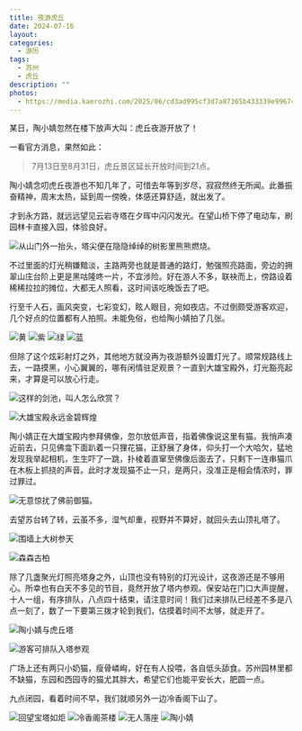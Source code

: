 ```yaml
---
title: 夜游虎丘
date: 2024-07-16
layout: 
categories:
  - 游历
tags:
  - 苏州
  - 虎丘
description: ""
photos:
  - https://media.kaerozhi.com/2025/06/cd3ad995cf3d7a87365b433339e99674.webp
---
```

某日，陶小婧忽然在楼下放声大叫：虎丘夜游开放了！

一看官方消息，果然如此：

> 7月13日至8月31日，虎丘景区延长开放时间到21点。

陶小婧念叨虎丘夜游也不知几年了，可惜去年等到岁尽，寂寂然终无所闻。此番振奋精神，周末太热，延到周一傍晚，体感还算舒适，就出发了。

才到永方路，就远远望见云岩寺塔在夕晖中闪闪发光。在望山桥下停了电动车，刷园林卡直接入园，体验良好。

![从山门外一抬头，塔尖便在隐隐绰绰的树影里熊熊燃烧。](https://media.kaerozhi.com/2025/06/c667fbe868a19466aab8439c2dcce353.webp)

不过里面的灯光稍嫌黯淡，主路两旁也就是普通的路灯，勉强照亮路面，旁边的拥翠山庄台阶上更是黑咕隆咚一片，不宜涉险。好在游人不多，联袂而上，傍路设着稀稀拉拉的摊位，大都无人照看，这时间该吃晚饭去了吧。

行至千人石，画风突变，七彩变幻，眩人眼目，宛如夜店。不过倒颇受游客欢迎，几个好点的位置都有人拍照。未能免俗，也给陶小婧拍了几张。

![黄](https://media.kaerozhi.com/2025/06/192d629da94d09eb0278447d454d84de.webp)
![紫](https://media.kaerozhi.com/2025/06/86a287c023e267aeb74cf7152ec3ff6a.webp)
![绿](https://media.kaerozhi.com/2025/06/f1cfc96ef7224a842d936d08350737c1.webp)
![蓝](https://media.kaerozhi.com/2025/06/02ef33e7326901eae0177827d2223fee.webp)

但除了这个炫彩射灯之外，其他地方就没再为夜游额外设置灯光了。顺常规路线上去，一路摸黑，小心翼翼的，哪有闲情驻足观景？一直到大雄宝殿外，灯光豁亮起来，才算是可以放心行走。

![这样的剑池，叫人怎么欣赏？](https://media.kaerozhi.com/2025/06/c58be8c661dd0826e60d4331a0f07b22.webp)

![大雄宝殿永远金碧辉煌](https://media.kaerozhi.com/2025/06/d1b08e2e5616a702d9d2fdb53bfdc426.webp)

陶小婧正在大雄宝殿内参拜佛像，忽尔放低声音，指着佛像说这里有猫。我悄声凑近前去，只见佛龛下面趴着一只狸花猫，正舒展了身体，仰头打一个大哈欠，猛地发现我举起相机，生生吓了一跳，扑棱着直窜至佛像后面去了，只剩下一连串猫爪在木板上抓挠的声音。此时才发现猫不止一只，是两只，没准正是相会情浓时，罪过罪过。

![无意惊扰了佛前御猫。](https://media.kaerozhi.com/2025/06/21e6f50689e56b12a9d3506d6da981dc.webp)

去望苏台转了转，云虽不多，湿气却重，视野并不算好，就回头去山顶礼塔了。

![围墙上大树参天](https://media.kaerozhi.com/2025/06/67bb01363e738cf99cf5b00163a71646.webp)

![森森古柏](https://media.kaerozhi.com/2025/06/afd26f3a3e14ab7562f729b7c858bc6d.webp)

除了几盏聚光灯照亮塔身之外，山顶也没有特别的灯光设计，这夜游还是不够用心。所幸也有白天不多见的节目，竟然开放了塔内参观。保安站在门口大声提醒，十人一组，有序排队，八点四十结束，请注意时间！我们过来排队已经差不多是八点一刻了，数了一下要第三拨才轮到我们，估摸着时间不太够，就走开了。

![陶小婧与虎丘塔](https://media.kaerozhi.com/2025/06/98a8ebe30ba34d4c97bc3f9b9ce194d3.webp)

![游客可排队入塔参观](https://media.kaerozhi.com/2025/06/4f5752bc3e57d920e72331e3e99340b3.webp)

广场上还有两只小奶猫，瘦骨嶙峋，好在有人投喂，各自低头舔食。苏州园林里都不缺猫，东园和西园寺的猫尤其胖大，希望它们也能平安长大，肥圆一点。

九点闭园，看着时间不早，我们就顺另外一边冷香阁下山了。

![回望宝塔如炬](https://media.kaerozhi.com/2025/06/e36a019d50d1e2e7f9d4e0b2475556a4.webp)
![冷香阁茶楼](https://media.kaerozhi.com/2025/06/cd3ad995cf3d7a87365b433339e99674.webp)
![无人落座](https://media.kaerozhi.com/2025/06/58ad61ba6d64739774c4dc2ee2ca7631.webp)
![陶小婧](https://media.kaerozhi.com/2025/06/15db2fa4205270815096b99aad3e4f66.webp)